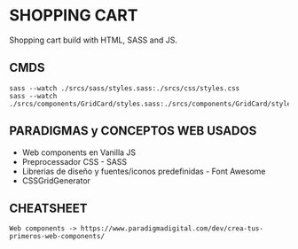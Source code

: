 # SHOPPING CART

Shopping cart build with HTML, SASS and JS.

## CMDS

    sass --watch ./srcs/sass/styles.sass:./srcs/css/styles.css
    sass --watch ./srcs/components/GridCard/styles.sass:./srcs/components/GridCard/styles.css

## PARADIGMAS y CONCEPTOS WEB USADOS

- Web components en Vanilla JS
- Preprocessador CSS - SASS
- Librerias de diseño y fuentes/iconos predefinidas - Font Awesome
- CSSGridGenerator

## CHEATSHEET

    Web components -> https://www.paradigmadigital.com/dev/crea-tus-primeros-web-components/
